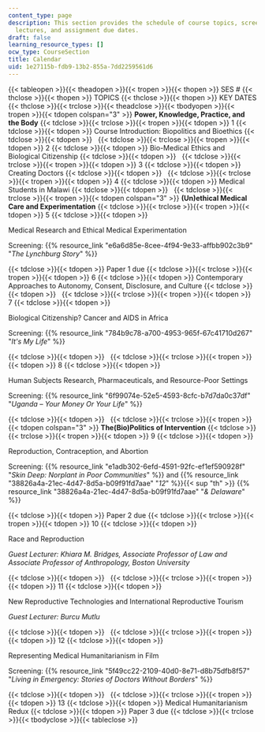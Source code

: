 ```yaml
---
content_type: page
description: This section provides the schedule of course topics, screenings, guest
  lectures, and assignment due dates.
draft: false
learning_resource_types: []
ocw_type: CourseSection
title: Calendar
uid: 1e27115b-fdb9-13b2-855a-7dd2259561d6
---
```

{{< tableopen >}}{{< theadopen >}}{{< tropen >}}{{< thopen >}}
SES #
{{< thclose >}}{{< thopen >}}
TOPICS
{{< thclose >}}{{< thopen >}}
KEY DATES
{{< thclose >}}{{< trclose >}}{{< theadclose >}}{{< tbodyopen >}}{{< tropen >}}{{< tdopen colspan="3" >}}
**Power, Knowledge, Practice, and the Body**
{{< tdclose >}}{{< trclose >}}{{< tropen >}}{{< tdopen >}}
1
{{< tdclose >}}{{< tdopen >}}
Course Introduction: Biopolitics and Bioethics
{{< tdclose >}}{{< tdopen >}}
 
{{< tdclose >}}{{< trclose >}}{{< tropen >}}{{< tdopen >}}
2
{{< tdclose >}}{{< tdopen >}}
Bio-Medical Ethics and Biological Citizenship
{{< tdclose >}}{{< tdopen >}}
 
{{< tdclose >}}{{< trclose >}}{{< tropen >}}{{< tdopen >}}
3
{{< tdclose >}}{{< tdopen >}}
Creating Doctors
{{< tdclose >}}{{< tdopen >}}
 
{{< tdclose >}}{{< trclose >}}{{< tropen >}}{{< tdopen >}}
4
{{< tdclose >}}{{< tdopen >}}
Medical Students in Malawi
{{< tdclose >}}{{< tdopen >}}
 
{{< tdclose >}}{{< trclose >}}{{< tropen >}}{{< tdopen colspan="3" >}}
**(Un)ethical Medical Care and Experimentation**
{{< tdclose >}}{{< trclose >}}{{< tropen >}}{{< tdopen >}}
5
{{< tdclose >}}{{< tdopen >}}

Medical Research and Ethical Medical Experimentation

Screening: {{% resource_link "e6a6d85e-8cee-4f94-9e33-affbb902c3b9" "*The Lynchburg Story*" %}}

{{< tdclose >}}{{< tdopen >}}
Paper 1 due
{{< tdclose >}}{{< trclose >}}{{< tropen >}}{{< tdopen >}}
6
{{< tdclose >}}{{< tdopen >}}
Contemporary Approaches to Autonomy, Consent, Disclosure, and Culture
{{< tdclose >}}{{< tdopen >}}
 
{{< tdclose >}}{{< trclose >}}{{< tropen >}}{{< tdopen >}}
7
{{< tdclose >}}{{< tdopen >}}

Biological Citizenship? Cancer and AIDS in Africa

Screening: {{% resource_link "784b9c78-a700-4953-965f-67c41710d267" "*It's My Life*" %}}

{{< tdclose >}}{{< tdopen >}}
 
{{< tdclose >}}{{< trclose >}}{{< tropen >}}{{< tdopen >}}
8
{{< tdclose >}}{{< tdopen >}}

Human Subjects Research, Pharmaceuticals, and Resource-Poor Settings

Screening: {{% resource_link "6f99074e-52e5-4593-8cfc-b7d7da0c37df" "*Uganda – Your Money Or Your Life*" %}}

{{< tdclose >}}{{< tdopen >}}
 
{{< tdclose >}}{{< trclose >}}{{< tropen >}}{{< tdopen colspan="3" >}}
**The(Bio)Politics of Intervention**
{{< tdclose >}}{{< trclose >}}{{< tropen >}}{{< tdopen >}}
9
{{< tdclose >}}{{< tdopen >}}

Reproduction, Contraception, and Abortion

Screening: {{% resource_link "e1adb302-6efd-4591-92fc-ef1ef590928f" "*Skin Deep: Norplant in Poor Communities*" %}} and {{% resource_link "38826a4a-21ec-4d47-8d5a-b09f91fd7aae" "*12*" %}}{{< sup "th" >}} {{% resource_link "38826a4a-21ec-4d47-8d5a-b09f91fd7aae" "*& Delaware*" %}}

{{< tdclose >}}{{< tdopen >}}
Paper 2 due
{{< tdclose >}}{{< trclose >}}{{< tropen >}}{{< tdopen >}}
10
{{< tdclose >}}{{< tdopen >}}

Race and Reproduction

*Guest Lecturer: Khiara M. Bridges, Associate Professor of Law and Associate Professor of Anthropology, Boston University*

{{< tdclose >}}{{< tdopen >}}
 
{{< tdclose >}}{{< trclose >}}{{< tropen >}}{{< tdopen >}}
11
{{< tdclose >}}{{< tdopen >}}

New Reproductive Technologies and International Reproductive Tourism

*Guest Lecturer: Burcu Mutlu*

{{< tdclose >}}{{< tdopen >}}
 
{{< tdclose >}}{{< trclose >}}{{< tropen >}}{{< tdopen >}}
12
{{< tdclose >}}{{< tdopen >}}

Representing Medical Humanitarianism in Film

Screening: {{% resource_link "5f49cc22-2109-40d0-8e71-d8b75dfb8f57" "*Living in Emergency: Stories of Doctors Without Borders*" %}}

{{< tdclose >}}{{< tdopen >}}
 
{{< tdclose >}}{{< trclose >}}{{< tropen >}}{{< tdopen >}}
13
{{< tdclose >}}{{< tdopen >}}
Medical Humanitarianism Redux
{{< tdclose >}}{{< tdopen >}}
Paper 3 due
{{< tdclose >}}{{< trclose >}}{{< tbodyclose >}}{{< tableclose >}}